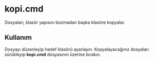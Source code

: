 # kopi.cmd
Dosyaları, klasör yapısını bozmadan başka klasöre kopyalar.

## Kullanım
Dosyayı düzenleyip hedef klasörü ayarlayın.
Kopyalayacağınız dosyaları sürükleyip __kopi.cmd__ dosyasının üzerine bırakın.
